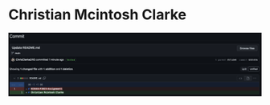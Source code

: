 # Christian Mcintosh Clarke

![alt text](https://github.com/ChrisClarke246/ECE444-F2023-Assignment1/blob/main/commit1-update-readme.png)
